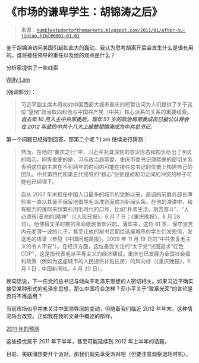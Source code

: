<!--yml

category: 未分类

日期：2024 年 5 月 18 日 04:24:27

-->

# 《市场的谦卑学生：胡锦涛之后》

> 来源：[`humblestudentofthemarkets.blogspot.com/2011/01/after-hu-jintao.html#0001-01-01`](https://humblestudentofthemarkets.blogspot.com/2011/01/after-hu-jintao.html#0001-01-01)

鉴于胡锦涛访问美国引起如此大的轰动，我认为思考胡离开后会发生什么是很有用的。谁将接任领导的重任以及他的观点是什么？

分析家提供了一些线索

[Willy Lam](http://www.jamestown.org/single/?no_cache=1&tx_ttnews%5Btt_news%5D=37293&tx_ttnews%5BbackPid%5D=381&cHash=5eb0eec805)

[强调部分]：

> 习近平副主席本月初对中国西部大城市重庆的短暂访问为人们提供了关于这位“皇储”政治取向和他与中国共产党（中共）核心派系的关系的重要线索。***自去年 10 月入主中央军委后，现年 57 岁的政治局常委成员已被公认将会在 2012 年底的中共十八大上接替胡锦涛成为中共总书记***。

第一个问题已经得到回答。那第二个呢？Lam 继续进行猜测：

> 然而，在他的“重庆之行”中，习近平对其深刻的意识形态和抱负给出了明显的暗示。同等重要的是，习与政治局常委、重庆市委书记薄熙来的密切关系表明这位副主席在不到两年的时间内可能在接任总书记的位置上构建自己的团队。中共第四代和第五代领导的“核心”分别是胡和习之间的冲突的种子可能也已经埋下。
> 
> 自从 2007 年末担任中国人口最多的城市的党魁以来，高调的前商务部长薄熙来一直以其毫不保留地倡导毛派准则而成为新闻头条。在他的演讲中，和有魅力的薄熙来频繁引用毛时代的口号，比如“朴素生活，艰苦奋斗”、“人必须有[革命的]精神”（《人民日报》，6 月 7 日；《重庆晚报》，6 月 28 日）。他使得文革时期的革命歌剧重新兴起。薄熙来，这位 61 岁、保守派党内元老薄一波的儿子，甚至让他的秘书定期给这座城市的学生们发短信，发送毛的语录（参见《中国问题简报》，2009 年 11 月 19 日的“中共恢复毛主义的令人不安”）。在经济方面，这位备受关注的“太子党”试图追求“红色 GDP”，这是指代表毛派平等主义的经济建设。重庆也已发展为全国社会福利政策（例如为这座城市的人民提供补贴住房）的风向标（《重庆晚报》，5 月 1 日；中国新闻社，4 月 20 日）。

换句话说，下一任党的总书记与倾向于毛泽东思想的人密切相关。如果习近平确实接受某种形式的毛泽东思想，那么中国将会怎样？邓小平关于“致富光荣”的言论是否将不再适用？

当前市场似乎并未关注中国领导层的变动，但随着我们临近 2012 年年末，这种情况将会改变。正如我在我的文章中概述的那样，

[2011 年的预测](http://humblestudentofthemarkets.blogspot.com/2011/01/bullish-with-chance-of-severe-storms.html)

这些担忧属于 2011 年下半年，甚至可能延续到 2012 年上半年的话题。

目前，美联储想要开个派对，那我们就先享受派对吧（但要注意观察退场时机）。
